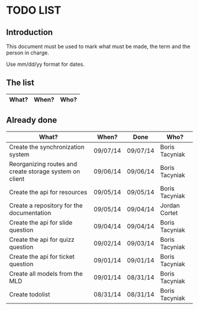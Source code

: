 # TODO LIST

## Introduction

This document must be used to mark what must be made, the term and the person in charge.

Use mm/dd/yy format for dates.

## The list

What?                                                        | When?  | Who?
-------------------------------------------------------------|--------|------

## Already done

What?                                                        | When?  | Done   | Who?
-------------------------------------------------------------|--------|--------|------
Create the synchronization system                            |09/07/14|09/07/14|Boris Tacyniak
Reorganizing routes and create storage system on client      |09/06/14|09/06/14|Boris Tacyniak
Create the api for resources                                 |09/05/14|09/05/14|Boris Tacyniak
Create a repository for the documentation                    |09/05/14|09/04/14|Jordan Cortet
Create the api for slide question                            |09/04/14|09/04/14|Boris Tacyniak
Create the api for quizz question                            |09/02/14|09/03/14|Boris Tacyniak
Create the api for ticket question                           |09/01/14|09/01/14|Boris Tacyniak
Create all models from the MLD                               |09/01/14|08/31/14|Boris Tacyniak
Create todolist                                              |08/31/14|08/31/14|Boris Tacyniak
